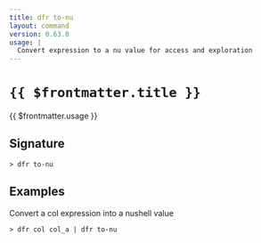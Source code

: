 ```yaml
---
title: dfr to-nu
layout: command
version: 0.63.0
usage: |
  Convert expression to a nu value for access and exploration
---
```


# `{{ $frontmatter.title }}`

<div style='white-space: pre-wrap;'>{{ $frontmatter.usage }}</div>

## Signature

```> dfr to-nu ```

## Examples

Convert a col expression into a nushell value
```shell
> dfr col col_a | dfr to-nu
```
